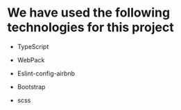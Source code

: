 # We have used the following technologies for this project 

- TypeScript

- WebPack

- Eslint-config-airbnb

- Bootstrap

- scss